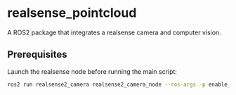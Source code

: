 # realsense_pointcloud

A ROS2 package that integrates a realsense camera and computer vision.

## Prerequisites

Launch the realsense node before running the main script:

```bash
ros2 run realsense2_camera realsense2_camera_node --ros-args -p enable_rgbd:=true -p enable_sync:=true -p align_depth.enable:=true  -p enable_depth:=true
